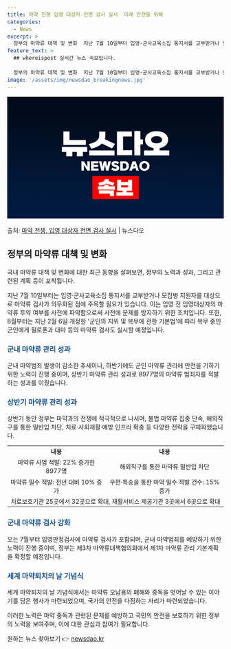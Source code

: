 ```yaml
---
title: 마약 전쟁 입영 대상자 전면 검사 실시  미래 안전을 위해
categories:
  - News
excerpt: >
  정부의 마약류 대책 및 변화  지난 7월 10일부터 입영·군사교육소집 통지서를 교부받거나 모집병 지원자를 대…
feature_text: >
  ## whereispost 실시간 뉴스 속보입니다.

  정부의 마약류 대책 및 변화  지난 7월 10일부터 입영·군사교육소집 통지서를 교부받거나 모집병 지원자를 대…
image: '/assets/img/newsdao_breakingnews.jpg'
---
```


![뉴스다오 속보](/assets/img/newsdao_breakingnews.jpg)

<p>출처: <a href="https://newsdao.kr/4456" rel="dofollow">마약 전쟁, 입영 대상자 전면 검사 실시</a> | 뉴스다오</p>

<h2 data-ke-size="size26">정부의 마약류 대책 및 변화</h2>
국내 마약류 대책 및 변화에 대한 최근 동향을 살펴보면, 정부의 노력과 성과, 그리고 관련된 계획 등이 포착됩니다.

<p data-ke-size="size16">지난 7월 10일부터는 입영·군사교육소집 통지서를 교부받거나 모집병 지원자를 대상으로 마약류 검사가 의무화된 점에 주목할 필요가 있습니다. 이는 입영 전 입영대상자의 마약류 투약 여부를 사전에 파악함으로써 사전에 문제를 방지하기 위한 조치입니다. 또한, 8월부터는 지난 2월 6일 개정한 '군인의 지위 및 복무에 관한 기본법'에 따라 복무 중인 군인에게 필로폰과 대마 등의 마약류 검사도 실시할 예정입니다.</p>

<h3><b><span style="color: #1a5490;">군내 마약류 관리 성과</span></b></h3>
군내 마약범죄 발생이 감소한 추세이나, 하반기에도 군인 마약류 관리에 만전을 기하기 위한 노력이 진행 중이며, 상반기 마약류 관리 성과로 8977명의 마약류 범죄자를 적발하는 성과를 이뤘습니다.

<h3><b><span style="color: #1a5490;">상반기 마약류 관리 성과</span></b></h3>
상반기 동안 정부는 마약과의 전쟁에 적극적으로 나서며, 불법 마약류 집중 단속, 해외직구를 통한 밀반입 차단, 치료·사회재활·예방 인프라 확충 등 다양한 전략을 구체화했습니다.

<table>
	<tr>
		<td style="text-align: center; height: 17px;"><b>내용</b></td>
		<td style="text-align: center; height: 17px;"><b>내용</b></td>
	</tr>
	<tr>
		<td style="text-align: center; height: 17px;">마약류 사범 적발: 22% 증가한 8977명</td>
		<td style="text-align: center; height: 17px;">해외직구를 통한 마약류 밀반입 차단</td>
	</tr>
	<tr>
		<td style="text-align: center; height: 17px;">마약류 밀수 적발: 전년 대비 10% 증가</td>
		<td style="text-align: center; height: 17px;">우편·특송을 통한 마약 밀수 적발 건수: 15% 증가</td>
	</tr>
	<tr>
		<td colspan="2" style="text-align: center; height: 17px;">치료보호기관 25곳에서 32곳으로 확대, 재활서비스 제공기관 3곳에서 6곳으로 확대</td>
	</tr>
</table>

<h3><b><span style="color: #1a5490;">군내 마약류 검사 강화</span></b></h3>
오는 7월부터 입영판정검사에 마약류 검사가 포함되며, 군내 마약범죄를 예방하기 위한 노력이 진행 중이며, 정부는 제3차 마약류대책협의회에서 제1차 마약류 관리 기본계획을 확정할 예정입니다.

<h3><b><span style="color: #1a5490;">세계 마약퇴치의 날 기념식</span></b></h3>
세계 마약퇴치의 날 기념식에서는 마약류 오남용의 폐해와 중독을 벗어날 수 있는 이야기를 담은 행사가 마련되었으며, 국가의 안전을 다짐하는 자리가 마련되었습니다.

이러한 노력은 마약 중독과 관련된 문제를 예방하고 국민의 안전을 보호하기 위한 정부의 노력을 보여주며, 이에 대한 관심과 참여가 필요합니다. 

원하는 뉴스 찾아보기 👉 <a href="https://newsdao.kr" rel="dofollow">newsdao.kr</a>


